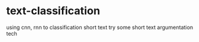 # text-classification
using cnn, rnn to classification short text
try some short text argumentation tech
